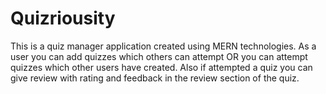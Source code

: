 # Quizriousity
This is a quiz manager application created using MERN technologies. As a user you can add quizzes which others can attempt OR you can attempt quizzes which other users have created. Also if attempted a quiz you can give review with rating and feedback in the review section of the quiz.
